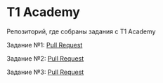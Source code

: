 # T1 Academy
Репозиторий, где собраны задания с T1 Academy

Задание №1: [Pull Request](https://github.com/KirillDmit/T1Academy/pull/2)

Задание №2: [Pull Request](https://github.com/KirillDmit/T1Academy/pull/3)

Задание №3: [Pull Request](https://github.com/KirillDmit/T1Academy/pull/6)
